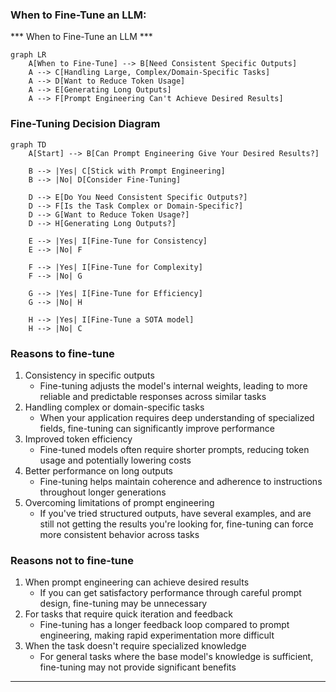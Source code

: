 ### When to Fine-Tune an LLM:

*** When to Fine-Tune an LLM ***

```mermaid
graph LR
    A[When to Fine-Tune] --> B[Need Consistent Specific Outputs]
    A --> C[Handling Large, Complex/Domain-Specific Tasks]
    A --> D[Want to Reduce Token Usage]
    A --> E[Generating Long Outputs]
    A --> F[Prompt Engineering Can't Achieve Desired Results]
```

### Fine-Tuning Decision Diagram

```mermaid
graph TD
    A[Start] --> B[Can Prompt Engineering Give Your Desired Results?]
    
    B --> |Yes| C[Stick with Prompt Engineering]
    B --> |No| D[Consider Fine-Tuning]

    D --> E[Do You Need Consistent Specific Outputs?]
    D --> F[Is the Task Complex or Domain-Specific?]
    D --> G[Want to Reduce Token Usage?]
    D --> H[Generating Long Outputs?]

    E --> |Yes| I[Fine-Tune for Consistency]
    E --> |No| F

    F --> |Yes| I[Fine-Tune for Complexity]
    F --> |No| G

    G --> |Yes| I[Fine-Tune for Efficiency]
    G --> |No| H

    H --> |Yes| I[Fine-Tune a SOTA model]
    H --> |No| C

```

### Reasons to fine-tune
1. Consistency in specific outputs
   - Fine-tuning adjusts the model's internal weights, leading to more reliable and predictable responses across similar tasks
2. Handling complex or domain-specific tasks
   - When your application requires deep understanding of specialized fields, fine-tuning can significantly improve performance
3. Improved token efficiency
   - Fine-tuned models often require shorter prompts, reducing token usage and potentially lowering costs
4. Better performance on long outputs
   - Fine-tuning helps maintain coherence and adherence to instructions throughout longer generations
5. Overcoming limitations of prompt engineering
   - If you've tried structured outputs, have several examples, and are still not getting the results you're looking for, fine-tuning can force more consistent behavior across tasks

### Reasons not to fine-tune
1. When prompt engineering can achieve desired results
   - If you can get satisfactory performance through careful prompt design, fine-tuning may be unnecessary
2. For tasks that require quick iteration and feedback
   - Fine-tuning has a longer feedback loop compared to prompt engineering, making rapid experimentation more difficult
3. When the task doesn't require specialized knowledge
   - For general tasks where the base model's knowledge is sufficient, fine-tuning may not provide significant benefits

---
